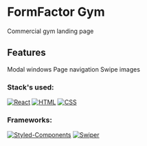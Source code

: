 # FormFactor Gym
Commercial gym landing page

## Features
Modal windows
Page navigation
Swipe images

### Stack's used:

[![React](https://img.shields.io/static/v1?label=&message=React&color=2ea44f)](https://)
[![HTML](https://img.shields.io/static/v1?label=&message=HTML&color=2ea44f)](https://)
[![CSS](https://img.shields.io/static/v1?label=&message=CSS&color=2ea44f)](https://)


### Frameworks:

[![Styled-Components](https://img.shields.io/static/v1?label=&message=Styled-Components&color=orange)](https://)
[![Swiper](https://img.shields.io/static/v1?label=&message=Swiper&color=orange)](https://)
